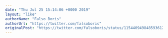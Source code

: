 ```yaml
---
date: "Thu Jul 25 15:14:06 +0000 2019"
layout: "like"
authorName: "Falso Boris"
authorUrl: "https://twitter.com/falsoboris"
originalPost: "https://twitter.com/falsoboris/status/1154409498485936129"
---
```

